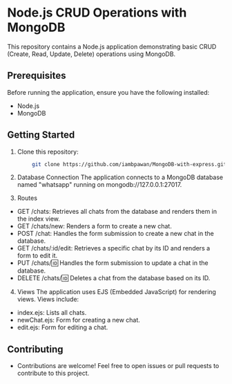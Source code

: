 # Node.js CRUD Operations with MongoDB

This repository contains a Node.js application demonstrating basic CRUD (Create, Read, Update, Delete) operations using MongoDB.

## Prerequisites

Before running the application, ensure you have the following installed:

- Node.js
- MongoDB

## Getting Started

1. Clone this repository:

```bash
        git clone https://github.com/iambpawan/MongoDB-with-express.git
```
2. Database Connection
The application connects to a MongoDB database named "whatsapp" running on mongodb://127.0.0.1:27017.

3. Routes
- GET /chats: Retrieves all chats from the database and renders them in the index view.
- GET /chats/new: Renders a form to create a new chat.
- POST /chat: Handles the form submission to create a new chat in the database.
- GET /chats/:id/edit: Retrieves a specific chat by its ID and renders a form to edit it.
- PUT /chats/:id: Handles the form submission to update a chat in the database.
- DELETE /chats/:id: Deletes a chat from the database based on its ID.

4. Views
The application uses EJS (Embedded JavaScript) for rendering views. Views include:
- index.ejs: Lists all chats.
- newChat.ejs: Form for creating a new chat.
- edit.ejs: Form for editing a chat.

## Contributing
- Contributions are welcome! Feel free to open issues or pull requests to contribute to this project.
